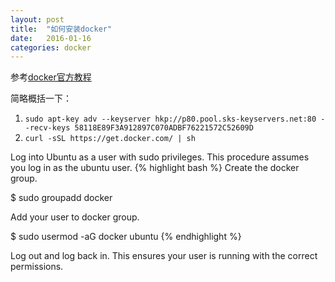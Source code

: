 ```yaml
---
layout: post
title:  "如何安装docker"
date:   2016-01-16
categories: docker
---
```



参考[docker官方教程](https://docs.docker.com/engine/installation/ubuntulinux/)

简略概括一下：

1. `sudo apt-key adv --keyserver hkp://p80.pool.sks-keyservers.net:80 --recv-keys 58118E89F3A912897C070ADBF76221572C52609D`
2. `curl -sSL https://get.docker.com/ | sh`

Log into Ubuntu as a user with sudo privileges.
This procedure assumes you log in as the ubuntu user.
{% highlight bash %}
Create the docker group.

$ sudo groupadd docker

Add your user to docker group.

$ sudo usermod -aG docker ubuntu
{% endhighlight %}

Log out and log back in.
This ensures your user is running with the correct permissions.
